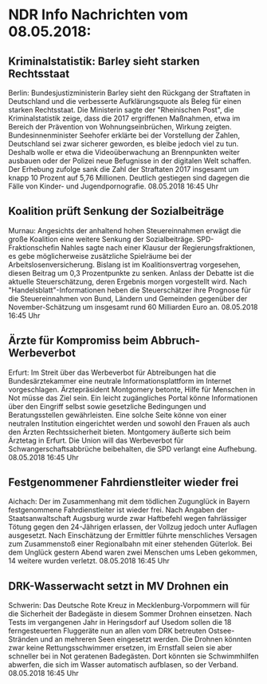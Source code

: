 # NDR Info Nachrichten vom 08.05.2018:


## Kriminalstatistik: Barley sieht starken Rechtsstaat
Berlin:	Bundesjustizministerin Barley sieht den Rückgang der Straftaten in Deutschland und die verbesserte Aufklärungsquote als Beleg für einen starken Rechtsstaat. Die Ministerin sagte der "Rheinischen Post", die Kriminalstatistik zeige, dass die 2017 ergriffenen Maßnahmen, etwa im Bereich der Prävention von Wohnungseinbrüchen, Wirkung zeigten. Bundesinnenminister Seehofer erklärte bei der Vorstellung der Zahlen, Deutschland sei zwar sicherer geworden, es bleibe jedoch viel zu tun. Deshalb wolle er etwa die Videoüberwachung an Brennpunkten weiter ausbauen oder der Polizei neue Befugnisse in der digitalen Welt schaffen. Der Erhebung zufolge sank die Zahl der Straftaten 2017 insgesamt um knapp 10 Prozent auf 5,76 Millionen. Deutlich gestiegen sind dagegen die Fälle von Kinder- und Jugendpornografie. 08.05.2018 16:45 Uhr 

## Koalition prüft Senkung der Sozialbeiträge
Murnau: Angesichts der anhaltend hohen Steuereinnahmen erwägt die große Koalition eine weitere Senkung der Sozialbeiträge. SPD-Fraktionschefin Nahles sagte nach einer Klausur der Regierungsfraktionen, es gebe möglicherweise zusätzliche Spielräume bei der Arbeitslosenversicherung. Bislang ist im Koalitionsvertrag vorgesehen, diesen Beitrag um 0,3 Prozentpunkte zu senken. Anlass der Debatte ist die aktuelle Steuerschätzung, deren Ergebnis morgen vorgestellt wird. Nach "Handelsblatt"-Informationen heben die Steuerschätzer ihre Prognose für die Steuereinnahmen von Bund, Ländern und Gemeinden gegenüber der November-Schätzung um insgesamt rund 60 Milliarden Euro an. 08.05.2018 16:45 Uhr 

## Ärzte für Kompromiss beim Abbruch-Werbeverbot
Erfurt: Im Streit über das Werbeverbot für Abtreibungen hat die Bundesärztekammer eine neutrale Informationsplattform im Internet vorgeschlagen. Ärztepräsident Montgomery betonte, Hilfe für Menschen in Not müsse das Ziel sein. Ein leicht zugängliches Portal könne Informationen über den Eingriff selbst sowie gesetzliche Bedingungen und Beratungsstellen gewährleisten. Eine solche Seite könne von einer neutralen Institution eingerichtet werden und sowohl den Frauen als auch den Ärzten Rechtssicherheit bieten. Montgomery äußerte sich beim Ärztetag in Erfurt. Die Union will das Werbeverbot für Schwangerschaftsabbrüche beibehalten, die SPD verlangt eine Aufhebung. 08.05.2018 16:45 Uhr 

## Festgenommener Fahrdienstleiter wieder frei
Aichach:	Der im Zusammenhang mit dem tödlichen Zugunglück in Bayern festgenommene Fahrdienstleiter ist wieder frei. Nach Angaben der Staatsanwaltschaft Augsburg wurde zwar Haftbefehl wegen fahrlässiger Tötung gegen den 24-Jährigen erlassen, der Vollzug jedoch unter Auflagen ausgesetzt. Nach Einschätzung der Ermittler führte menschliches Versagen zum Zusammenstoß einer Regionalbahn mit einer stehenden Güterlok. Bei dem Unglück gestern Abend waren zwei Menschen ums Leben gekommen, 14 weitere wurden verletzt. 08.05.2018 16:45 Uhr 

## DRK-Wasserwacht setzt in MV Drohnen ein
Schwerin:	Das Deutsche Rote Kreuz in Mecklenburg-Vorpommern will für die Sicherheit der Badegäste in diesem Sommer Drohnen einsetzen. Nach Tests im vergangenen Jahr in Heringsdorf auf Usedom sollen die 18 ferngesteuerten Fluggeräte nun an allen vom DRK betreuten Ostsee-Stränden und an mehreren Seen eingesetzt werden. Die Drohnen könnten zwar keine Rettungsschwimmer ersetzen, im Ernstfall seien sie aber schneller bei in Not geratenen Badegästen. Dort könnten sie Schwimmhilfen abwerfen, die sich im Wasser automatisch aufblasen, so der Verband. 08.05.2018 16:45 Uhr 
